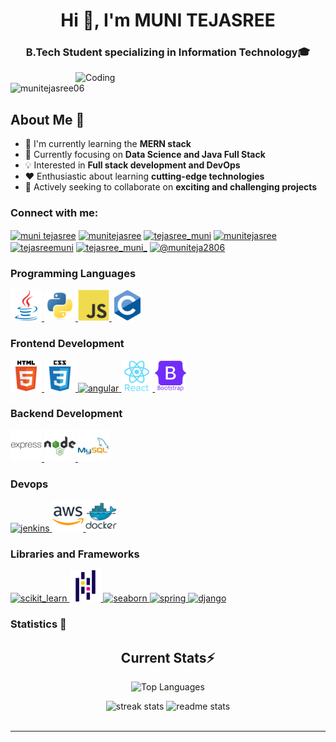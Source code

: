 <h1 align="center">Hi 👋, I'm <strong>MUNI TEJASREE</strong></h1>
<h3 align="center">B.Tech Student specializing in Information Technology🎓</h3>
<img align="right" alt="Coding" width="400" src="https://user-images.githubusercontent.com/59734313/157189039-c09b3e38-9f42-42c0-ab54-14f1574190a7.gif">
<p align="left"> <img src="https://komarev.com/ghpvc/?username=munitejasree06&label=Profile%20views&color=0e75b6&style=flat" alt="munitejasree06" /> </p>

## About Me 🌟
- 🔭 I'm currently learning the **MERN stack** 
- 🌱 Currently focusing on **Data Science and Java Full Stack**
- 💡 Interested in **Full stack development and DevOps**
- ❤️ Enthusiastic about learning **cutting-edge technologies**
- 🤝 Actively seeking to collaborate on **exciting and challenging projects**

<h3 align="left">Connect with me:</h3>
<p align="left">
<a href="https://linkedin.com/in/munitejasree" target="blank"><img align="center" src="https://img.shields.io/badge/LinkedIn-0A66C2?style=for-the-badge&logo=linkedin&logoColor=white" alt="muni tejasree" height="30" width="100" /></a>
<a href="https://kaggle.com/munitejasree" target="blank"><img align="center" src="https://img.shields.io/badge/Kaggle-20BEFF?style=for-the-badge&logo=kaggle&logoColor=white" alt="munitejasree" height="30" width="100" /></a>
<a href="https://instagram.com/tejasree_muni" target="blank"><img align="center" src="https://img.shields.io/badge/Instagram-E1306C?style=for-the-badge&logo=instagram&logoColor=white" alt="tejasree_muni" height="30" width="100" /></a>
<a href="https://www.codechef.com/users/munitejasree" target="blank"><img align="center" src="https://img.shields.io/badge/CodeChef-5B4638?style=for-the-badge&logo=codechef&logoColor=white" alt="munitejasree" height="30" width="100" /></a>
<a href="https://www.hackerrank.com/tejasreemuni" target="blank"><img align="center" src="https://img.shields.io/badge/HackerRank-1F222E?style=for-the-badge&logo=hackerrank&logoColor=white" alt="tejasreemuni" height="30" width="100" /></a>
<a href="https://www.leetcode.com/tejasree_muni_" target="blank"><img align="center" src="https://img.shields.io/badge/LeetCode-F9C34A?style=for-the-badge&logo=leetcode&logoColor=black" alt="tejasree_muni_" height="30" width="100" /></a>
<a href="https://www.hackerearth.com/@muniteja2806" target="blank"><img align="center" src="https://img.shields.io/badge/HackerEarth-2F4C6F?style=for-the-badge&logo=hackerearth&logoColor=white" alt="@muniteja2806" height="30" width="100" /></a>
</p>

<h3 align="left">Programming Languages</h3>
<p align="left"> 
    <a href="https://www.java.com" target="_blank" rel="noreferrer"> <img src="https://raw.githubusercontent.com/devicons/devicon/master/icons/java/java-original.svg" alt="java" width="50" height="50"/> </a> 
    <a href="https://www.python.org" target="_blank" rel="noreferrer"> <img src="https://raw.githubusercontent.com/devicons/devicon/master/icons/python/python-original.svg" alt="python" width="50" height="50"/> </a> 
  <a href="https://developer.mozilla.org/en-US/docs/Web/JavaScript" target="_blank" rel="noreferrer"> <img src="https://raw.githubusercontent.com/devicons/devicon/master/icons/javascript/javascript-original.svg" alt="javascript" width="50" height="50"/> </a> 
  <a href="https://www.cprogramming.com/" target="_blank" rel="noreferrer"> <img src="https://raw.githubusercontent.com/devicons/devicon/master/icons/c/c-original.svg" alt="c" width="50" height="50"/> </a> </p>
  
 <h3 align="left">Frontend Development</h3>
<p align="left">  
  <a href="https://www.w3.org/html/" target="_blank" rel="noreferrer"> <img src="https://raw.githubusercontent.com/devicons/devicon/master/icons/html5/html5-original-wordmark.svg" alt="html5" width="50" height="50"/> </a> 
  <a href="https://www.w3schools.com/css/" target="_blank" rel="noreferrer"> <img src="https://raw.githubusercontent.com/devicons/devicon/master/icons/css3/css3-original-wordmark.svg" alt="css3" width="50" height="50"/> </a> 
 <a href="https://angular.io" target="_blank" rel="noreferrer"> <img src="https://angular.io/assets/images/logos/angular/angular.svg" alt="angular" width="50" height="50"/> </a> 
 <a href="https://reactjs.org/" target="_blank" rel="noreferrer"> <img src="https://raw.githubusercontent.com/devicons/devicon/master/icons/react/react-original-wordmark.svg" alt="react" width="50" height="50"/> </a>
 <a href="https://getbootstrap.com" target="_blank" rel="noreferrer"> <img src="https://raw.githubusercontent.com/devicons/devicon/master/icons/bootstrap/bootstrap-plain-wordmark.svg" alt="bootstrap" width="50" height="50"/> </a>
</p>
<h3 align="left">Backend Development</h3>
<p align="left"> 

<a href="https://expressjs.com" target="_blank" rel="noreferrer"> <img src="https://raw.githubusercontent.com/devicons/devicon/master/icons/express/express-original-wordmark.svg" alt="express" width="50" height="50"/> </a>
 <a href="https://nodejs.org" target="_blank" rel="noreferrer"> <img src="https://raw.githubusercontent.com/devicons/devicon/master/icons/nodejs/nodejs-original-wordmark.svg" alt="nodejs" width="50" height="50"/> </a>
 <a href="https://www.mysql.com/" target="_blank" rel="noreferrer"> <img src="https://raw.githubusercontent.com/devicons/devicon/master/icons/mysql/mysql-original-wordmark.svg" alt="mysql" width="50" height="50"/> </a> </p>
<h3 align="left">Devops</h3>
<p align="left"> 
      <a href="https://www.jenkins.io" target="_blank" rel="noreferrer"> <img src="https://www.vectorlogo.zone/logos/jenkins/jenkins-icon.svg" alt="jenkins" width="50" height="50"/> </a> 
       <a href="https://aws.amazon.com" target="_blank" rel="noreferrer"> <img src="https://raw.githubusercontent.com/devicons/devicon/master/icons/amazonwebservices/amazonwebservices-original-wordmark.svg" alt="aws" width="50" height="50"/> </a> 
       <a href="https://www.docker.com/" target="_blank" rel="noreferrer"> <img src="https://raw.githubusercontent.com/devicons/devicon/master/icons/docker/docker-original-wordmark.svg" alt="docker" width="50" height="50"/> </a> </p>
 <h3 align="left">Libraries and Frameworks</h3>
<p align="left"> 
  <a href="https://scikit-learn.org/" target="_blank" rel="noreferrer"> <img src="https://upload.wikimedia.org/wikipedia/commons/0/05/Scikit_learn_logo_small.svg" alt="scikit_learn" width="50" height="50"/> </a>
  <a href="https://pandas.pydata.org/" target="_blank" rel="noreferrer"> <img src="https://raw.githubusercontent.com/devicons/devicon/2ae2a900d2f041da66e950e4d48052658d850630/icons/pandas/pandas-original.svg" alt="pandas" width="50" height="50"/> </a> 
  <a href="https://seaborn.pydata.org/" target="_blank" rel="noreferrer"> <img src="https://seaborn.pydata.org/_images/logo-mark-lightbg.svg" alt="seaborn" width="50" height="50"/> </a>
   <a href="https://spring.io/" target="_blank" rel="noreferrer"> <img src="https://www.vectorlogo.zone/logos/springio/springio-icon.svg" alt="spring" width="50" height="50"/> </a>
<a href="https://www.djangoproject.com/" target="_blank" rel="noreferrer"> <img src="https://cdn.worldvectorlogo.com/logos/django.svg" alt="django" width="50" height="50"/> </a> 
</p>

### Statistics 🌟

  <h2 align="center">Current Stats⚡</h2>
<p align="center"> 
  <img height="155em" src="https://github-readme-stats.vercel.app/api/top-langs/?username=ashutosh-pmishra&show_icons=true&locale=en&layout=compact&theme=react" alt="Top Languages" />
</p>
<div align=center>
  <img width=390 src="https://streak-stats.demolab.com/?user=Munitejasree06&count_private=true&theme=react&border_radius=10" alt="streak stats"/>
  <img width=390 src="https://github-readme-stats.vercel.app/api?username=Munitejasree06&show_icons=true&theme=react&rank_icon=github&border_radius=10" alt="readme stats" />
</div>

  <br/>
<!--[![GitHub followers](https://img.shields.io/github/followers/Munitejasree06.svg?style=social&label=Follow&maxAge=2592000)](https://github.com/Munitejasree06?tab=followers)-->


<hr/>
